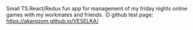 Small TS.React/Redux fun app for management of my friday nights online games with my workmates and friends. :D
github test page: https://akargzom.github.io/VESELKA/